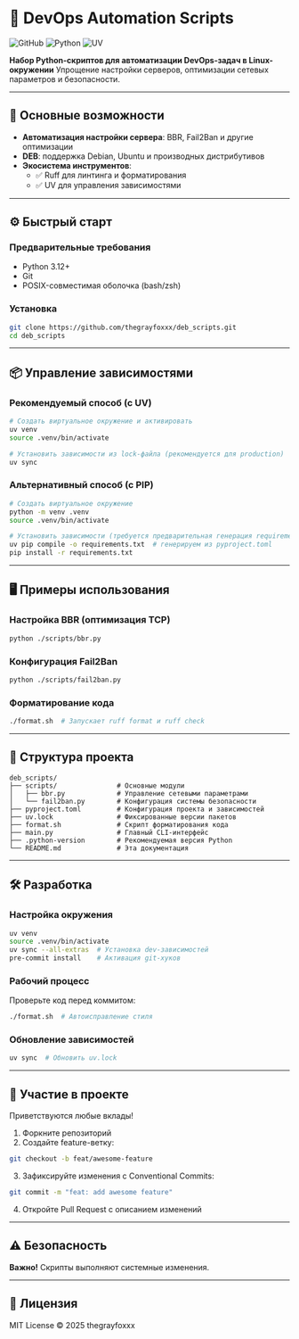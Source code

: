 # 🐍 DevOps Automation Scripts

![GitHub](https://img.shields.io/github/license/thegrayfoxxx/deb_scripts?color=blue)
![Python](https://img.shields.io/badge/Python-3.12%2B-blue?logo=python)
![UV](https://img.shields.io/badge/UV-0.6.0%2B-orange?logo=python)

**Набор Python-скриптов для автоматизации DevOps-задач в Linux-окружении**
Упрощение настройки серверов, оптимизации сетевых параметров и безопасности.

---

## 🚀 Основные возможности

- **Автоматизация настройки сервера**: BBR, Fail2Ban и другие оптимизации
- **DEB**: поддержка Debian, Ubuntu и производных дистрибутивов
- **Экосистема инструментов**:
  - ✅ Ruff для линтинга и форматирования
  - ✅ UV для управления зависимостями

---

## ⚙️ Быстрый старт

### Предварительные требования
- Python 3.12+
- Git
- POSIX-совместимая оболочка (bash/zsh)

### Установка
```bash
git clone https://github.com/thegrayfoxxx/deb_scripts.git
cd deb_scripts
```

---

## 📦 Управление зависимостями

### Рекомендуемый способ (с UV)
```bash
# Создать виртуальное окружение и активировать
uv venv
source .venv/bin/activate

# Установить зависимости из lock-файла (рекомендуется для production)
uv sync
```

### Альтернативный способ (с PIP)
```bash
# Создать виртуальное окружение
python -m venv .venv
source .venv/bin/activate

# Установить зависимости (требуется предварительная генерация requirements.txt)
uv pip compile -o requirements.txt  # генерируем из pyproject.toml
pip install -r requirements.txt
```

---

## 🖥️ Примеры использования

### Настройка BBR (оптимизация TCP)
```bash
python ./scripts/bbr.py
```

### Конфигурация Fail2Ban
```bash
python ./scripts/fail2ban.py
```

### Форматирование кода
```bash
./format.sh  # Запускает ruff format и ruff check
```

---

## 📂 Структура проекта
```
deb_scripts/
├── scripts/               # Основные модули
│   ├── bbr.py             # Управление сетевыми параметрами
│   └── fail2ban.py        # Конфигурация системы безопасности
├── pyproject.toml         # Конфигурация проекта и зависимостей
├── uv.lock               ️ # Фиксированные версии пакетов
├── format.sh              # Скрипт форматирования кода
├── main.py                # Главный CLI-интерфейс
├── .python-version        # Рекомендуемая версия Python
└── README.md              # Эта документация
```

---

## 🛠️ Разработка

### Настройка окружения
```bash
uv venv
source .venv/bin/activate
uv sync --all-extras  # Установка dev-зависимостей
pre-commit install    # Активация git-хуков
```

### Рабочий процесс
Проверьте код перед коммитом:
```bash
./format.sh  # Автоисправление стиля
```

### Обновление зависимостей
```bash
uv sync  # Обновить uv.lock
```

---

## 🤝 Участие в проекте

Приветствуются любые вклады!

1. Форкните репозиторий
2. Создайте feature-ветку:
```bash
git checkout -b feat/awesome-feature
```
3. Зафиксируйте изменения с Conventional Commits:
```bash
git commit -m "feat: add awesome feature"
```
4. Откройте Pull Request с описанием изменений

---

## ⚠️ Безопасность

**Важно!** Скрипты выполняют системные изменения.

---

## 📜 Лицензия

MIT License © 2025 thegrayfoxxx
